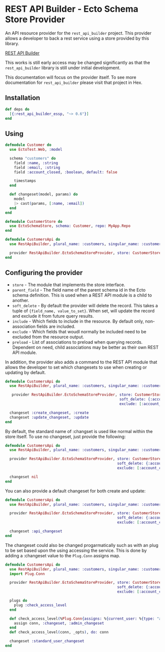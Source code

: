 # REST API Builder - Ecto Schema Store Provider

An API resource provider for the `rest_api_builder` project. This provider allows a
developer to back a rest service using a store provided by this library.

[REST API Builder](https://hex.pm/packages/rest_api_builder)

This works is still early access may be changed significantly as that the `rest_api_builder` library is still under
initial development.

This documentation will focus on the provider itself. To see more documentation for `rest_api_builder` please visit that
project in Hex.


## Installation


```elixir
def deps do
  [{:rest_api_builder_essp, "~> 0.6"}]
end
```

## Using

```elixir
defmodule Customer do
  use EctoTest.Web, :model

  schema "customers" do
    field :name, :string
    field :email, :string
    field :account_closed, :boolean, default: false

    timestamps
  end

  def changeset(model, params) do
    model
    |> cast(params, [:name, :email])
  end
end

defmodule CustomerStore do
  use EctoSchemaStore, schema: Customer, repo: MyApp.Repo
end

defmodule CustomersApi do
  use RestApiBuilder, plural_name: :customers, singular_name: :customer, activate: :all

  provider RestApiBuilder.EctoSchemaStoreProvider, store: CustomerStore
end

```

## Configuring the provider

* `store`                    - The module that implements the store interface.
* `parent_field`             - The field name of the parent schema id in the Ecto schema definition. This is used when a REST API module is a child to another.
* `soft_delete`              - By default the provider will delete the record. This takes a tuple of `{field_name, value_to_set}`. When set, will update the record and exclude it from future query results.
* `include`                  - Which fields to include in the resource. By default only, non-association fields are included.
* `exclude`                  - Which fields that woudl normally be included need to be excluded from the resource output.
* `preload`                  - List of associations to preload when querying records. Dependent on need, child associations may be better as their own REST API module.

In addition, the provider also adds a command to the REST API module that allows the developer to set which changesets to use when creating or updating by default.

```elixir
defmodule CustomersApi do
  use RestApiBuilder, plural_name: :customers, singular_name: :customer, activate: :all

   provider RestApiBuilder.EctoSchemaStoreProvider, store: CustomerStore,
                                                    soft_delete: {:account_closed, true},
                                                    exclude: [:account_closed]

  changeset :create_changeset, :create
  changeset :update_changeset, :update
end
```

By default, the standard name of :changset is used like normal within the store itself. To use no changeset, just provide the following:

```elixir
defmodule CustomersApi do
  use RestApiBuilder, plural_name: :customers, singular_name: :customer, activate: :all

  provider RestApiBuilder.EctoSchemaStoreProvider, store: CustomerStore,
                                                   soft_delete: {:account_closed, true},
                                                   exclude: [:account_closed]

  changeset nil
end
```

You can also provide a default changeset for both create and update:

```elixir
defmodule CustomersApi do
  use RestApiBuilder, plural_name: :customers, singular_name: :customer, activate: :all

  provider RestApiBuilder.EctoSchemaStoreProvider, store: CustomerStore,
                                                   soft_delete: {:account_closed, true},
                                                   exclude: [:account_closed]

  changeset :api_changeset
end
```

The changeset could also be changed progarmatically such as with an plug to be set based upon the using accessing the service.
This is done by adding a :changeset value to the `Plug.Conn` assigns map.

```elixir
defmodule CustomersApi do
  use RestApiBuilder, plural_name: :customers, singular_name: :customer, activate: :all, default_plugs: false
  import Plug.Conn

  provider RestApiBuilder.EctoSchemaStoreProvider, store: CustomerStore,
                                                   soft_delete: {:account_closed, true},
                                                   exclude: [:account_closed]

  plugs do
    plug :check_access_level
  end

  def check_access_level(%Plug.Conn{assigns: %{current_user: %{type: "admin"}}} = conn, _opts) do
    assign conn, :changeset, :admin_changeset
  end
  def check_access_level(conn, _opts), do: conn

  changeset :standard_user_changeset
end
```
